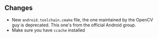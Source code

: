 ## Changes
+ New ```android.toolchain.cmake``` file, the one maintained by the OpenCV guy is deprecated. This one's from the official Android group.
+ Make sure you have ```ccache``` installed
